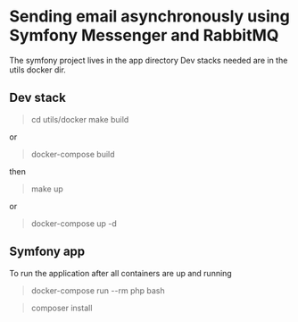 # Sending email asynchronously using Symfony Messenger and RabbitMQ

The symfony project lives in the app directory
Dev stacks needed are in the utils docker dir.

## Dev stack 
> cd utils/docker
> make build

or

> docker-compose build

then 

> make up

or 

> docker-compose up -d 

## Symfony app

To run the application after all containers are up and running

> docker-compose run --rm php bash 

> composer install


